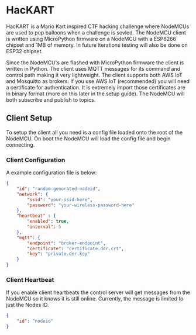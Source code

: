 # HacKART

HacKART is a Mario Kart inspired CTF hacking challenge where NodeMCUs are used to pop balloons when a challenge is sovled. The NodeMCU client is written using MicroPython firmware on a NodeMCU with a ESP8266 chipset and 1MB of memory. In future iterations testing will also be done on ESP32 chipset.

Since the NodeMCU's are flashed with MicroPython firmware the client is written in Python. The client uses MQTT messages for its command and control path making it very lightweight. The client supports both AWS IoT and Mosquitto as brokers. If you use AWS IoT (recommended) you will need a certificate for authentication. It is extremely import those certificates are in binary format (more on this later in the setup guide). The NodeMCU will both subscribe and publish to topics. 

## Client Setup

To setup the client all you need is a config file loaded onto the root of the NodeMCU. On boot the NodeMCU will load the config file and begin connecting.

### Client Configuration

A example configuration file is below:

```json
{
    "id": "random-genorated-nodeid",
    "network": {
        "ssid": "your-ssid-here",
        "password": "your-wireless-password-here"
    },
    "heartbeat" : {
        "enabled": true,
        "interval": 5
    },
    "mqtt": {
        "endpoint": "broker-endpoint",
        "certificate": "certificate.der.crt",
        "key": "private.der.key"
    }
}
```

### Client Heartbeat

If you enable client heartbeats the control server will get messages from the NodeMCU so it knows it is still online. Currently, the message is limited to just the Nodes ID.

```json
{
    "id": "nodeid"
}
```